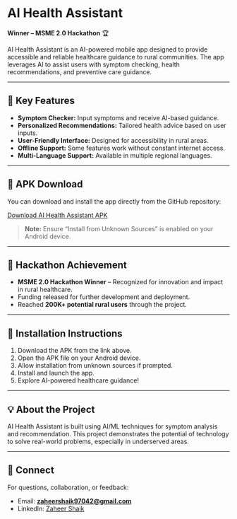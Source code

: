 # AI Health Assistant

**Winner – MSME 2.0 Hackathon** 🏆

AI Health Assistant is an AI-powered mobile app designed to provide accessible and reliable healthcare guidance to rural communities. The app leverages AI to assist users with symptom checking, health recommendations, and preventive care guidance.  

---

## 🚀 Key Features

- **Symptom Checker:** Input symptoms and receive AI-based guidance.  
- **Personalized Recommendations:** Tailored health advice based on user inputs.  
- **User-Friendly Interface:** Designed for accessibility in rural areas.  
- **Offline Support:** Some features work without constant internet access.  
- **Multi-Language Support:** Available in multiple regional languages.  

---

## 📱 APK Download

You can download and install the app directly from the GitHub repository:  

[Download AI Health Assistant APK](https://github.com/ShaikZaheer-developer/AI-Health-Assistant/blob/main/Trackfit.apk)

> **Note:** Ensure “Install from Unknown Sources” is enabled on your Android device.

---

## 🏅 Hackathon Achievement

- **MSME 2.0 Hackathon Winner** – Recognized for innovation and impact in rural healthcare.  
- Funding released for further development and deployment.  
- Reached **200K+ potential rural users** through the project.  

---

## 🔧 Installation Instructions

1. Download the APK from the link above.  
2. Open the APK file on your Android device.  
3. Allow installation from unknown sources if prompted.  
4. Install and launch the app.  
5. Explore AI-powered healthcare guidance!  

---

## 💡 About the Project

AI Health Assistant is built using AI/ML techniques for symptom analysis and recommendation. This project demonstrates the potential of technology to solve real-world problems, especially in underserved areas.  

---

## 🔗 Connect

For questions, collaboration, or feedback:  
- Email: **zaheershaik97042@gmail.com**  
- LinkedIn: [Zaheer Shaik](https://www.linkedin.com/in/zaheershaik2/)

